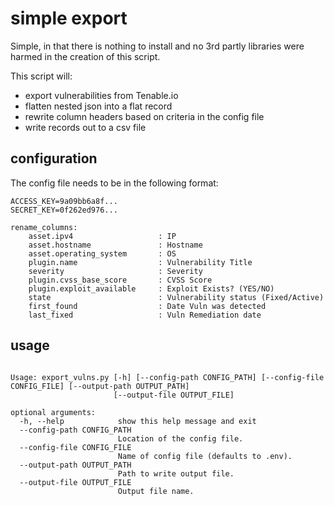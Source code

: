 # simple export

Simple, in that there is nothing to install and no 3rd partly libraries were harmed in the creation of this script. 

This script will: 
 - export vulnerabilities from Tenable.io
 - flatten nested json into a flat record  
 - rewrite column headers based on criteria in the config file
 - write records out to a csv file

configuration
---
The config file needs to be in the following format:

```angular2html
ACCESS_KEY=9a09bb6a8f...
SECRET_KEY=0f262ed976...

rename_columns:
    asset.ipv4                   : IP
    asset.hostname               : Hostname
    asset.operating_system       : OS
    plugin.name                  : Vulnerability Title
    severity                     : Severity
    plugin.cvss_base_score       : CVSS Score
    plugin.exploit_available     : Exploit Exists? (YES/NO)
    state                        : Vulnerability status (Fixed/Active)
    first_found                  : Date Vuln was detected
    last_fixed                   : Vuln Remediation date
```

usage
---
```angular2html

Usage: export_vulns.py [-h] [--config-path CONFIG_PATH] [--config-file CONFIG_FILE] [--output-path OUTPUT_PATH]
                       [--output-file OUTPUT_FILE]

optional arguments:
  -h, --help            show this help message and exit
  --config-path CONFIG_PATH
                        Location of the config file.
  --config-file CONFIG_FILE
                        Name of config file (defaults to .env).
  --output-path OUTPUT_PATH
                        Path to write output file.
  --output-file OUTPUT_FILE
                        Output file name.

```
